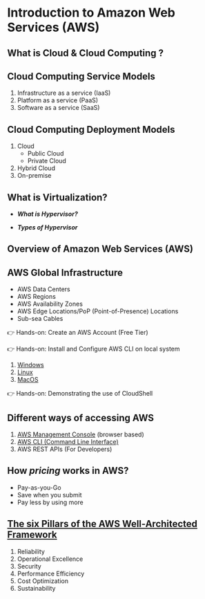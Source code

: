 # Introduction to Amazon Web Services (AWS)

## What is Cloud & Cloud Computing ?

## Cloud Computing Service Models
   1. Infrastructure as a service (IaaS)
   2. Platform as a service (PaaS)
   3. Software as a service (SaaS)

## Cloud Computing Deployment Models
   1. Cloud
      - Public Cloud
      - Private Cloud
   2. Hybrid Cloud
   3. On-premise   

## What is Virtualization? 

   - <b>*What is Hypervisor?*</b>
   
   - <b>*Types of Hypervisor*</b>

## Overview of Amazon Web Services (AWS)

## AWS Global Infrastructure
   - AWS Data Centers
   - AWS Regions
   - AWS Availability Zones
   - AWS Edge Locations/PoP (Point-of-Presence) Locations
   - Sub-sea Cables

👉 Hands-on: Create an AWS Account (Free Tier)

👉 Hands-on: Install and Configure AWS CLI on local system
1. [Windows](https://docs.aws.amazon.com/cli/latest/userguide/install-cliv2-windows.html)
2. [Linux](https://docs.aws.amazon.com/cli/latest/userguide/install-cliv2-linux.html)
3. [MacOS](https://docs.aws.amazon.com/cli/latest/userguide/getting-started-install.html)

👉 Hands-on: Demonstrating the use of CloudShell


## Different ways of accessing AWS
   1. [AWS Management Console](https://console.aws.amazon.com/) (browser based)
   2. [AWS CLI (Command Line Interface)](https://docs.aws.amazon.com/cli/latest/reference/)
   3. AWS REST APIs (For Developers)

## How *pricing* works in AWS?
   - Pay-as-you-Go
   - Save when you submit
   - Pay less by using more
   
## [The six Pillars of the AWS Well-Architected Framework](https://aws.amazon.com/blogs/apn/the-6-pillars-of-the-aws-well-architected-framework/)
   1. Reliability
   2. Operational Excellence
   3. Security
   4. Performance Efficiency
   5. Cost Optimization
   6. Sustainability
   


